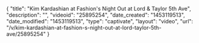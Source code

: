 {
    "title": "Kim Kardashian at Fashion's Night Out at Lord & Taylor 5th Ave",
    "description": "",
    "videoid": "25895254",
    "date_created": "1453119513",
    "date_modified": "1453119513",
    "type": "captivate",
    "layout": "video",
    "url": "\/v\/kim-kardashian-at-fashion-s-night-out-at-lord-taylor-5th-ave\/25895254"
}